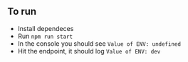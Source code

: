 ## To run

- Install dependeces
- Run `npm run start`
- In the console you should see `Value of ENV: undefined`
- Hit the endpoint, it should log `Value of ENV: dev`
